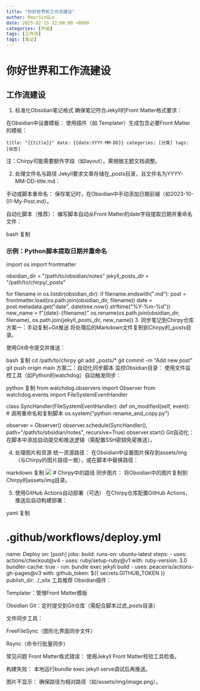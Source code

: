 ```yaml
---
title: "你好世界和工作流建设"
author: RmarSinGLe
date: 2025-02-15 12:00:00 +0800
categories: [开始]
tags: [工作流]
tags: [笔记]
---
```


# 你好世界和工作流建设

## 工作流建设

1. 标准化Obsidian笔记格式
确保笔记符合Jekyll的Front Matter格式要求：

在Obsidian中设置模板：
使用插件（如 Templater）生成包含必要Front Matter的模板：

`title: "{{title}}"
date: {{date:YYYY-MM-DD}}
categories: [分类]
tags: [标签]`

注：Chirpy可能需要额外字段（如layout），需根据主题文档调整。

2. 处理文件名与路径
Jekyll要求文章存储在_posts目录，且文件名为YYYY-MM-DD-title.md：

手动或脚本重命名：
保存笔记时，在Obsidian中手动添加日期前缀（如2023-10-01-My-Post.md）。

自动化脚本（推荐）：
编写脚本自动从Front Matter的date字段提取日期并重命名文件：

bash
复制
### 示例：Python脚本提取日期并重命名
import os
import frontmatter

obsidian_dir = "/path/to/obsidian/notes"
jekyll_posts_dir = "/path/to/chirpy/_posts"

for filename in os.listdir(obsidian_dir):
    if filename.endswith(".md"):
        post = frontmatter.load(os.path.join(obsidian_dir, filename))
        date = post.metadata.get("date", datetime.now().strftime("%Y-%m-%d"))
        new_name = f"{date}-{filename}"
        os.rename(os.path.join(obsidian_dir, filename), os.path.join(jekyll_posts_dir, new_name))
3. 同步笔记到Chirpy仓库
方案一：手动复制+Git推送
将处理后的Markdown文件复制到Chirpy的_posts目录。

使用Git命令提交并推送：

bash
复制
cd /path/to/chirpy
git add _posts/*
git commit -m "Add new post"
git push origin main
方案二：自动化同步脚本
监控Obsidian目录：
使用文件监控工具（如Python的watchdog）自动触发同步：

python
复制
from watchdog.observers import Observer
from watchdog.events import FileSystemEventHandler

class SyncHandler(FileSystemEventHandler):
    def on_modified(self, event):
        # 调用重命名和复制脚本
        os.system("python rename_and_copy.py")

observer = Observer()
observer.schedule(SyncHandler(), path="/path/to/obsidian/notes", recursive=True)
observer.start()
Git自动化：
在脚本中添加自动提交和推送逻辑（需配置SSH密钥免密推送）。

4. 处理图片和资源
统一资源路径：
在Obsidian中设置图片保存到assets/img（与Chirpy的图片路径一致），或在脚本中替换路径：

markdown
复制
![](assets/img/image.png)  # Chirpy中的路径
同步图片：
将Obsidian中的图片复制到Chirpy的assets/img目录。

5. 使用GitHub Actions自动部署（可选）
在Chirpy仓库配置GitHub Actions，推送后自动构建部署：

yaml
复制
# .github/workflows/deploy.yml
name: Deploy
on: [push]
jobs:
  build:
    runs-on: ubuntu-latest
    steps:
      - uses: actions/checkout@v4
      - uses: ruby/setup-ruby@v1
        with:
          ruby-version: 3.0
          bundler-cache: true
      - run: bundle exec jekyll build
      - uses: peaceiris/actions-gh-pages@v3
        with:
          github_token: ${{ secrets.GITHUB_TOKEN }}
          publish_dir: ./_site
工具推荐
Obsidian插件：

Templater：管理Front Matter模板

Obsidian Git：定时提交到Git仓库（需配合脚本过滤_posts目录）

文件同步工具：

FreeFileSync（图形化界面同步文件）

Rsync（命令行批量同步）

常见问题
Front Matter格式错误：
使用Jekyll Front Matter校验工具检查。

构建失败：
本地运行bundle exec jekyll serve调试后再推送。

图片不显示：
确保路径为相对路径（如/assets/img/image.png）。